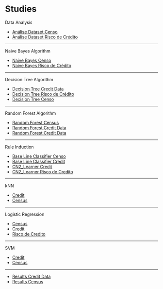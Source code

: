 # Studies

Data Analysis
* [Análise Dataset Censo](./Naive_Bayes/Análise_Dataset_Censo.ipynb)
* [Análise Dataset Risco de Crédito](./Naive_Bayes/Análise_Dataset_Crédito.ipynb)

---

Naive Bayes Algorithm
* [Naive Bayes Censo](./Naive_Bayes/Naive_Bayes_Censo.ipynb)
* [Naive Bayes Risco de Crédito](./Naive_Bayes/Naive_Bayes_Risco_de_Credito.ipynb)

---

Decision Tree Algorithm
* [Decision Tree Credit Data](./Decision_Tree/Decision_Tree_Credit_Data.ipynb)
* [Decision Tree Risco de Crédito](./Decision_Tree/Decision_Tree_Risco_Credito.ipynb)
* [Decision Tree Censo](./Decision_Tree/Decision_Tree_Census.ipynb)

---

Random Forest Algorithm 
* [Random Forest Census](./Decision_Tree/Random_Forest_Census.ipynb)
* [Random Forest Credit Data](./Decision_Tree/Random_forest_Credit_Data.ipynb)
* [Random Forest Credit Data](./Decision_Tree/Random_forest_Credit_Data(2).ipynb)

---

Rule Induction
* [Base Line Classifier Censo](./Rule_Induction/Base_Line_Classifier_Censo.ipynb)
* [Base Line Classifier Credit](./Rule_Induction/Base_Line_Classifier_Credit.ipynb)
* [CN2_Learner Credit](./Rule_Induction/CN2_Learner_Credit.ipynb)
* [CN2_Learner Risco de Credito](./Rule_Induction/CN2_Learner_Risco_de_Credito.ipynb)

---

kNN
* [Credit](./Knn/Knn_Credito.ipynb)
* [Census](./kNN/Knn_Censo.ipynb)

---

Logistic Regression
* [Census](./Logistic_Regression/Logistic_Regression_Census.ipynb)
* [Credit](./Logistic_Regression/Logistic_Regression_Credit_Data.ipynb)
* [Risco de Credito](./Logistic_Regression/Logistic_Regression_Risco_Credito.ipynb)

---

SVM
* [Credit](./SVM/SVM_Credit_Data.ipynb)
* [Census](./SVM/SVM_Census.ipynb)

---
* [Results Credit Data](Results_Credit_Data)
* [Results Census](Results_Census)
